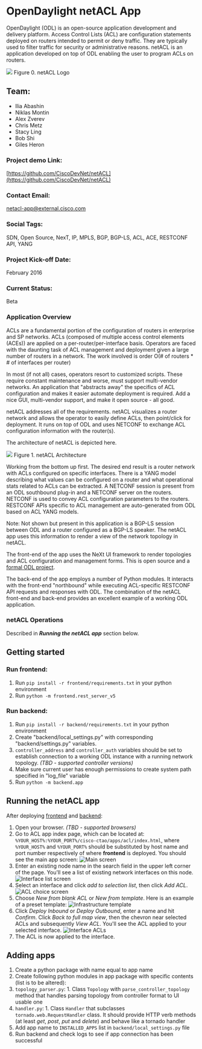 
# OpenDaylight netACL App

OpenDaylight (ODL) is an open-source application development and delivery platform. Access Control Lists (ACL) are configuration statements deployed on routers intended to permit or deny traffic. They are typically used to filter traffic for security or administrative reasons. netACL is an application developed on top of ODL enabling the user to program ACLs on routers. 

![](images/logoacl.png)
Figure 0. netACL Logo

## Team:

- Ilia Abashin
- Niklas Montin
- Alex Zverev
- Chris Metz
- Stacy Ling
- Bob Shi
- Giles Heron


### Project demo Link:

[https://github.com/CiscoDevNet/netACL](https://github.com/CiscoDevNet/netACL)

### Contact Email:

<netacl-app@external.cisco.com>

### Social Tags:

SDN, Open Source, NexT, IP, MPLS, BGP, BGP-LS, ACL, ACE, RESTCONF API, YANG

### Project Kick-off Date:

February 2016

### Current Status:

Beta

### Application Overview

ACLs are a fundamental portion of the configuration of routers in enterprise and SP networks. ACLs (composed of multiple access control elements (ACEs)) are applied on a per-router/per-interface basis. Operators are faced with the daunting task of ACL management and deployment given a large number of routers in a network. The work involved is order O(# of routers * # of interfaces per router)

In most (if not all) cases, operators resort to customized scripts. These require constant maintenance and worse, must support multi-vendor networks. An application that "abstracts away" the specifics of ACL configuration and makes it easier automate deployment is required. Add a nice GUI, multi-vendor support, and make it open source - all good.

netACL addresses all of the requirements. netACL visualizes a router network and allows the operator to easily define ACLs, then point/click for deployment. It runs on top of ODL and uses NETCONF to exchange ACL configuration information with the router(s).

The architecture of netACL is depicted here.

![](images/netacl-arch-picture.jpg)
Figure 1. netACL Architecture

Working from the bottom up first. The desired end result is a router network with ACLs configured on specific interfaces. There is a YANG model describing what values can be configured on a router and what operational stats related to ACLs can be extracted. A NETCONF session is present from an ODL southbound plug-in and a NETCONF server on the routers. NETCONF is used to convey ACL configuration parameters to the routers. RESTCONF APIs specific to ACL management are auto-generated from ODL based on ACL YANG models. 

Note: Not shown but present in this application is a BGP-LS session between ODL and a router configured as a BGP-LS speaker. The netACL app uses this information to render a view of the network topology in netACL.

The front-end of the app uses the NeXt UI framework to render topologies and ACL configuration and management forms. This is open source and a [formal ODL project](https://wiki.opendaylight.org/view/NeXt:Main).
 
The back-end of the app employs a number of Python modules. It interacts with the front-end "northbound" while executing ACL-specific RESTCONF API requests and responses with ODL. The combination of the netACL front-end and back-end provides an excellent example of a working ODL application.


### netACL Operations

Described in **_Running the netACL app_** section below.

## Getting started

### Run frontend:
1. Run ```pip install -r frontend/requirements.txt``` in your python environment
2. Run ```python -m frontend.rest_server_v5```

### Run backend:
1. Run ```pip install -r backend/requirements.txt``` in your python environment
2. Create "backend/local_settings.py" with corresponding "backend/settings.py" variables.
  1. ```controller_address``` and ```controller_auth``` variables should be set to establish connection to a working ODL instance with a running network topology. *(TBD - supported controller versions)* 
3. Make sure current user has enough permissions to create system path specified in "log_file" variable
4. Run ```python -m backend.app```

## Running the netACL app
After deploying [frontend](#run-frontend) and [backend](#run-backend):

1. Open your browser. *(TBD - supported browsers)*
2. Go to ACL app index page, which can be located at: ```%YOUR_HOST%:%YOUR_PORT%/cisco-ctao/apps/acl/index.html```, where ```%YOUR_HOST%``` and ```%YOUR_PORT%``` should be substituted by host name and port number respectively of where **frontend** is deployed. You should see the main app screen:
![Main screen](https://github.com/CiscoDevNet/netACL/blob/master/images/main_view.png)
3. Enter an existing node name in the search field in the upper left corner of the page. You'll see a list of existing network interfaces on this node.
![Interface list screen](https://github.com/CiscoDevNet/netACL/blob/master/images/node_selected.png)
4. Select an interface and click *add to selection list*, then click *Add ACL*.
![ACL choice screen](https://github.com/CiscoDevNet/netACL/blob/master/images/acl_choice.png)
5. Choose *New from blank ACL* or *New from template*. Here is an example of a preset template:
![Infrastructure template](https://github.com/CiscoDevNet/netACL/blob/master/images/infrastructure_template.png)
6. Click *Deploy Inbound* or *Deploy Outbound*, enter a name and hit *Confirm*. Click *Back to full map view*, then the chevron near selected ACLs and subsequently *View ACL*. You'll see the ACL applied to your selected interface.
![Interface ACLs](https://github.com/CiscoDevNet/netACL/blob/master/images/interface_acls.png)
7. The ACL is now applied to the interface.

## Adding apps
1. Create a python package with name equal to app name
2. Create following python modules in app package with specific contents (list is to be altered):
  1. ```topology_parser.py```:
    1. Class ```Topology``` with ```parse_controller_topology``` method that handles parsing topology from controller format to UI usable one
  2. ```handler.py```:
    1. Class ```Handler``` that subclasses ```tornado.web.RequestHandler``` class. It should provide HTTP verb methods (at least *get*, *post*, *put* and *delete*) and behave like a tornado handler
3. Add app name to ```INSTALLED_APPS``` list in ```backend/local_settings.py``` file
4. Run backend and check logs to see if app connection has been successful

